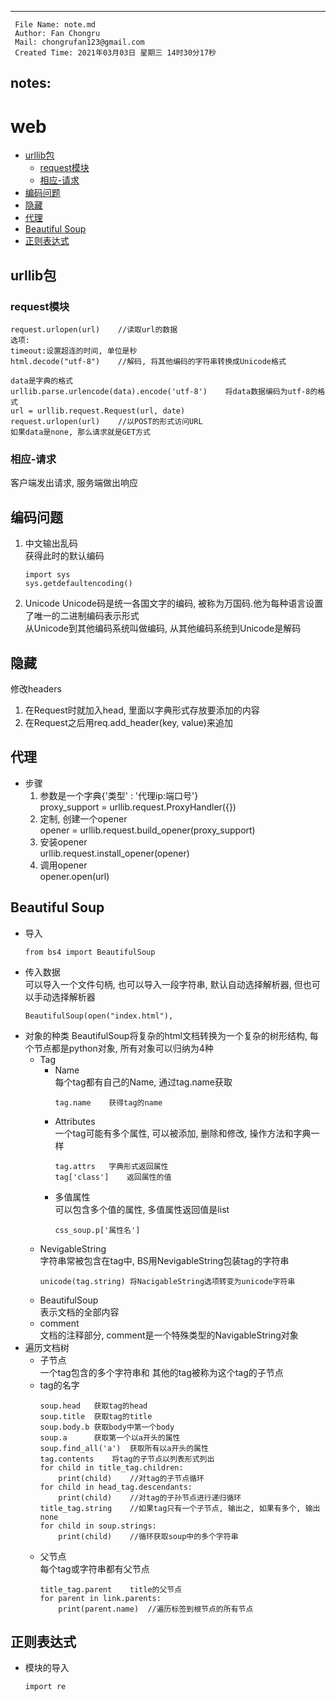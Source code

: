 ---------------------------------------------------------------------------
	 File Name: note.md
	 Author: Fan Chongru
	 Mail: chongrufan123@gmail.com
	 Created Time: 2021年03月03日 星期三 14时30分17秒
   notes: 
 --------------------------------------------------------------------------

# web

<!-- vim-markdown-toc Marked -->

* [urllib包](#urllib包)
    * [request模块](#request模块)
    * [相应-请求](#相应-请求)
* [编码问题](#编码问题)
* [隐藏](#隐藏)
* [代理](#代理)
* [Beautiful Soup](#beautiful-soup)
* [正则表达式](#正则表达式)

<!-- vim-markdown-toc -->
## urllib包

### request模块
```
request.urlopen(url)    //读取url的数据
选项:
timeout:设置超连的时间, 单位是秒
html.decode("utf-8")    //解码, 将其他编码的字符串转换成Unicode格式
```
```
data是字典的格式
urllib.parse.urlencode(data).encode('utf-8')    将data数据编码为utf-8的格式
url = urllib.request.Request(url, date)
request.urlopen(url)    //以POST的形式访问URL
如果data是none, 那么请求就是GET方式
```

### 相应-请求
客户端发出请求, 服务端做出响应

## 编码问题
1.  中文输出乱码  
    获得此时的默认编码
    ```
    import sys
    sys.getdefaultencoding()
    ```
2.  Unicode
    Unicode码是统一各国文字的编码, 被称为万国码.他为每种语言设置了唯一的二进制编码表示形式  
    从Unicode到其他编码系统叫做编码, 从其他编码系统到Unicode是解码

## 隐藏
修改headers
1.  在Request时就加入head, 里面以字典形式存放要添加的内容
2.  在Request之后用req.add_header(key, value)来追加

## 代理
-   步骤
    1.  参数是一个字典{'类型' : '代理ip:端口号'}  
        proxy_support = urllib.request.ProxyHandler({})
    2.  定制, 创建一个opener  
        opener = urllib.request.build_opener(proxy_support)
    3.  安装opener  
        urllib.request.install_opener(opener)
    3.  调用opener  
        opener.open(url)

## Beautiful Soup
-   导入
    ```
    from bs4 import BeautifulSoup
    ```
-   传入数据  
    可以导入一个文件句柄, 也可以导入一段字符串, 默认自动选择解析器, 但也可以手动选择解析器
    ```
    BeautifulSoup(open("index.html"),
    ```
-   对象的种类
    BeautifulSoup将复杂的html文档转换为一个复杂的树形结构, 每个节点都是python对象, 所有对象可以归纳为4种
    -   Tag
        -   Name  
            每个tag都有自己的Name, 通过tag.name获取
            ```
            tag.name    获得tag的name
            ```
        -   Attributes  
            一个tag可能有多个属性, 可以被添加, 删除和修改, 操作方法和字典一样
            ```
            tag.attrs   字典形式返回属性
            tag['class']    返回属性的值
            ```
        -   多值属性  
            可以包含多个值的属性, 多值属性返回值是list
            ```
            css_soup.p['属性名']
            ```
    -   NevigableString  
        字符串常被包含在tag中, BS用NevigableString包装tag的字符串
        ```
        unicode(tag.string) 将NacigableString选项转变为unicode字符串
        ```
    -   BeautifulSoup  
        表示文档的全部内容
    -   comment  
        文档的注释部分, comment是一个特殊类型的NavigableString对象
-   遍历文档树
    -   子节点  
        一个tag包含的多个字符串和 其他的tag被称为这个tag的子节点
    -   tag的名字
        ```
        soup.head   获取tag的head
        soup.title  获取tag的title
        soup.body.b 获取body中第一个body
        soup.a      获取第一个以a开头的属性
        soup.find_all('a')  获取所有以a开头的属性
        tag.contents    将tag的子节点以列表形式列出
        for child in title_tag.children:
            print(child)    //对tag的子节点循环
        for child in head_tag.descendants:
            print(child)    //对tag的子孙节点进行递归循环
        title_tag.string    //如果tag只有一个子节点, 输出之, 如果有多个, 输出none
        for child in soup.strings:
            print(child)    //循环获取soup中的多个字符串
        ```
    -   父节点  
        每个tag或字符串都有父节点
        ```
        title_tag.parent    title的父节点
        for parent in link.parents:
            print(parent.name)  //遍历标签到根节点的所有节点
        ```

## 正则表达式
-   模块的导入
    ```
    import re
    ``` 
